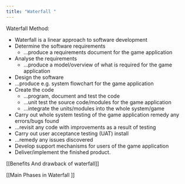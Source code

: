```yaml
---
title: "Waterfall "
--- 
```

Waterfall Method:

- Waterfall is a linear approach to software development
- Determine the software requirements
  - ...produce a requirements document for the game application
- Analyse the requirements
  - ...produce a model/overview of what is required for the game application
- Design the software
 - ...produce e.g. system flowchart for the game application
- Create the code
  - ...program, document and test the code
  - ...unit test the source code/modules for the game application
  - ...integrate the units/modules into the whole system/game
- Carry out whole system testing of the game application remedy any errors/bugs found
- ...revisit any code with improvements as a result of testing
- Carry out user acceptance testing (UAT) install
- ...remedy any issues discovered
- Develop support mechanisms for users of the game application
- Deliver/implement the finished product. 

[[Benefits And drawback of waterfall]]

[[Main Phases in Waterfall ]]
